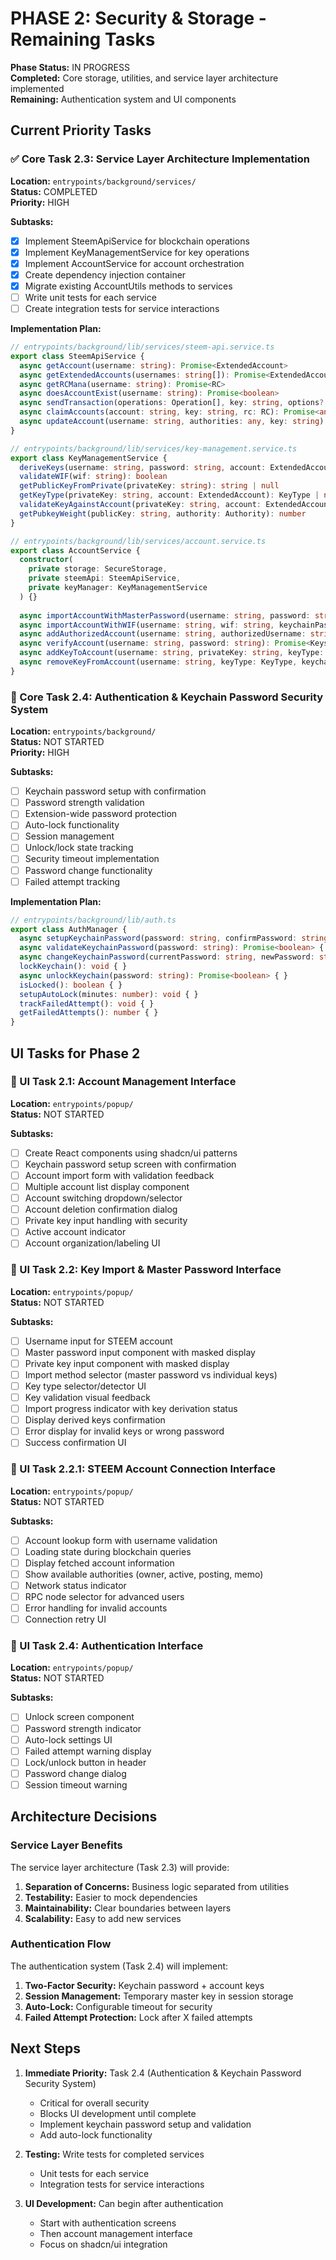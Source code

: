 # PHASE 2: Security & Storage - Remaining Tasks

**Phase Status:** IN PROGRESS  
**Completed:** Core storage, utilities, and service layer architecture implemented  
**Remaining:** Authentication system and UI components  

## Current Priority Tasks

### ✅ Core Task 2.3: Service Layer Architecture Implementation
**Location:** `entrypoints/background/services/`  
**Status:** COMPLETED  
**Priority:** HIGH  

**Subtasks:**
- [x] Implement SteemApiService for blockchain operations
- [x] Implement KeyManagementService for key operations
- [x] Implement AccountService for account orchestration
- [x] Create dependency injection container
- [x] Migrate existing AccountUtils methods to services
- [ ] Write unit tests for each service
- [ ] Create integration tests for service interactions

**Implementation Plan:**

```typescript
// entrypoints/background/lib/services/steem-api.service.ts
export class SteemApiService {
  async getAccount(username: string): Promise<ExtendedAccount>
  async getExtendedAccounts(usernames: string[]): Promise<ExtendedAccount[]>
  async getRCMana(username: string): Promise<RC>
  async doesAccountExist(username: string): Promise<boolean>
  async sendTransaction(operations: Operation[], key: string, options?: TransactionOptions): Promise<any>
  async claimAccounts(account: string, key: string, rc: RC): Promise<any>
  async updateAccount(username: string, authorities: any, key: string): Promise<any>
}

// entrypoints/background/lib/services/key-management.service.ts
export class KeyManagementService {
  deriveKeys(username: string, password: string, account: ExtendedAccount): Keys | null
  validateWIF(wif: string): boolean
  getPublicKeyFromPrivate(privateKey: string): string | null
  getKeyType(privateKey: string, account: ExtendedAccount): KeyType | null
  validateKeyAgainstAccount(privateKey: string, account: ExtendedAccount): boolean
  getPubkeyWeight(publicKey: string, authority: Authority): number
}

// entrypoints/background/lib/services/account.service.ts
export class AccountService {
  constructor(
    private storage: SecureStorage,
    private steemApi: SteemApiService,
    private keyManager: KeyManagementService
  ) {}
  
  async importAccountWithMasterPassword(username: string, password: string, keychainPassword: string): Promise<void>
  async importAccountWithWIF(username: string, wif: string, keychainPassword: string): Promise<void>
  async addAuthorizedAccount(username: string, authorizedUsername: string, keychainPassword: string): Promise<void>
  async verifyAccount(username: string, password: string): Promise<Keys>
  async addKeyToAccount(username: string, privateKey: string, keyType: KeyType, keychainPassword: string): Promise<void>
  async removeKeyFromAccount(username: string, keyType: KeyType, keychainPassword: string): Promise<void>
}
```

### 🔧 Core Task 2.4: Authentication & Keychain Password Security System
**Location:** `entrypoints/background/`  
**Status:** NOT STARTED  
**Priority:** HIGH  

**Subtasks:**
- [ ] Keychain password setup with confirmation
- [ ] Password strength validation
- [ ] Extension-wide password protection
- [ ] Auto-lock functionality
- [ ] Session management
- [ ] Unlock/lock state tracking
- [ ] Security timeout implementation
- [ ] Password change functionality
- [ ] Failed attempt tracking

**Implementation Plan:**

```typescript
// entrypoints/background/lib/auth.ts
export class AuthManager {
  async setupKeychainPassword(password: string, confirmPassword: string): Promise<void> { }
  async validateKeychainPassword(password: string): Promise<boolean> { }
  async changeKeychainPassword(currentPassword: string, newPassword: string, confirmPassword: string): Promise<boolean> { }
  lockKeychain(): void { }
  async unlockKeychain(password: string): Promise<boolean> { }
  isLocked(): boolean { }
  setupAutoLock(minutes: number): void { }
  trackFailedAttempt(): void { }
  getFailedAttempts(): number { }
}
```

## UI Tasks for Phase 2

### 🎨 UI Task 2.1: Account Management Interface
**Location:** `entrypoints/popup/`  
**Status:** NOT STARTED  

**Subtasks:**
- [ ] Create React components using shadcn/ui patterns
- [ ] Keychain password setup screen with confirmation
- [ ] Account import form with validation feedback
- [ ] Multiple account list display component
- [ ] Account switching dropdown/selector
- [ ] Account deletion confirmation dialog
- [ ] Private key input handling with security
- [ ] Active account indicator
- [ ] Account organization/labeling UI

### 🎨 UI Task 2.2: Key Import & Master Password Interface
**Location:** `entrypoints/popup/`  
**Status:** NOT STARTED  

**Subtasks:**
- [ ] Username input for STEEM account
- [ ] Master password input component with masked display
- [ ] Private key input component with masked display
- [ ] Import method selector (master password vs individual keys)
- [ ] Key type selector/detector UI
- [ ] Key validation visual feedback
- [ ] Import progress indicator with key derivation status
- [ ] Display derived keys confirmation
- [ ] Error display for invalid keys or wrong password
- [ ] Success confirmation UI

### 🎨 UI Task 2.2.1: STEEM Account Connection Interface
**Location:** `entrypoints/popup/`  
**Status:** NOT STARTED  

**Subtasks:**
- [ ] Account lookup form with username validation
- [ ] Loading state during blockchain queries
- [ ] Display fetched account information
- [ ] Show available authorities (owner, active, posting, memo)
- [ ] Network status indicator
- [ ] RPC node selector for advanced users
- [ ] Error handling for invalid accounts
- [ ] Connection retry UI

### 🎨 UI Task 2.4: Authentication Interface
**Location:** `entrypoints/popup/`  
**Status:** NOT STARTED  

**Subtasks:**
- [ ] Unlock screen component
- [ ] Password strength indicator
- [ ] Auto-lock settings UI
- [ ] Failed attempt warning display
- [ ] Lock/unlock button in header
- [ ] Password change dialog
- [ ] Session timeout warning

## Architecture Decisions

### Service Layer Benefits
The service layer architecture (Task 2.3) will provide:
1. **Separation of Concerns:** Business logic separated from utilities
2. **Testability:** Easier to mock dependencies
3. **Maintainability:** Clear boundaries between layers
4. **Scalability:** Easy to add new services

### Authentication Flow
The authentication system (Task 2.4) will implement:
1. **Two-Factor Security:** Keychain password + account keys
2. **Session Management:** Temporary master key in session storage
3. **Auto-Lock:** Configurable timeout for security
4. **Failed Attempt Protection:** Lock after X failed attempts

## Next Steps

1. **Immediate Priority:** Task 2.4 (Authentication & Keychain Password Security System)
   - Critical for overall security
   - Blocks UI development until complete
   - Implement keychain password setup and validation
   - Add auto-lock functionality

2. **Testing:** Write tests for completed services
   - Unit tests for each service
   - Integration tests for service interactions

3. **UI Development:** Can begin after authentication
   - Start with authentication screens
   - Then account management interface
   - Focus on shadcn/ui integration